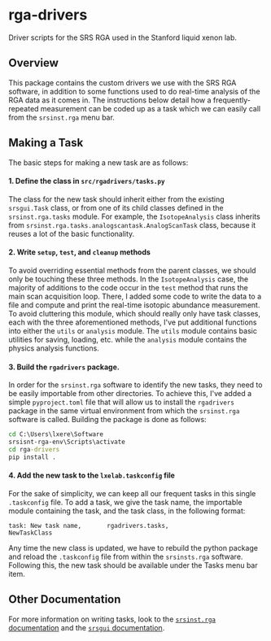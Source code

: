 # rga-drivers
Driver scripts for the SRS RGA used in the Stanford liquid xenon lab.

## Overview
This package contains the custom drivers we use with the SRS RGA software, in addition to some functions used to do real-time analysis of the RGA data as it comes in. The instructions below detail how a frequently-repeated measurement can be coded up as a task which we can easily call from the `srsinst.rga` menu bar.

## Making a Task
The basic steps for making a new task are as follows:
#### 1. Define the class in `src/rgadrivers/tasks.py`
The class for the new task should inherit either from the existing `srsgui.Task` class, or from one of its child classes defined in the `srsinst.rga.tasks` module. For example, the `IsotopeAnalysis` class inherits from `srsinst.rga.tasks.analogscantask.AnalogScanTask` class, because it reuses a lot of the basic functionality.
#### 2. Write `setup`, `test`, and `cleanup` methods
To avoid overriding essential methods from the parent classes, we should only be touching these three methods. In the `IsotopeAnalysis` case, the majority of additions to the code occur in the `test` method that runs the main scan acquisition loop. There, I added some code to write the data to a file and compute and print the real-time isotopic abundance measurement. To avoid cluttering this module, which should really only have task classes, each with the three aforementioned methods, I've put additional functions into either the `utils` or `analysis` module. The `utils` module contains basic utilities for saving, loading, etc. while the `analysis` module contains the physics analysis functions.
#### 3. Build the `rgadrivers` package.
In order for the `srsinst.rga` software to identify the new tasks, they need to be easily importable from other directories. To achieve this, I've added a simple `pyproject.toml` file that will allow us to install the `rgadrivers` package in the same virtual environment from which the `srsinst.rga` software is called. Building the package is done as follows:
```cmd
cd C:\Users\lxere\Software
srsisnt-rga-env\Scripts\activate
cd rga-drivers
pip install .
```
#### 4. Add the new task to the `lxelab.taskconfig` file
For the sake of simplicity, we can keep all our frequent tasks in this single `.taskconfig` file. To add a task, we give the task name, the importable module containing the task, and the task class, in the following format:
```
task: New task name,       rgadrivers.tasks,				  NewTaskClass
```
Any time the new class is updated, we have to rebuild the python package and reload the `.taskconfig` file from within the `srsinsts.rga` software. Following this, the new task should be available under the Tasks menu bar item.

## Other Documentation
For more information on writing tasks, look to the [`srsinst.rga` documentation](https://thinksrs.github.io/srsinst.rga/index.html) and the [`srsgui` documentation](https://thinksrs.github.io/srsgui/index.html).
